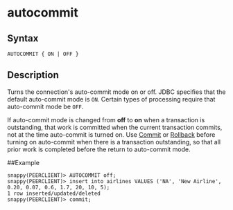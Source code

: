 # autocommit

## Syntax

``` pre
AUTOCOMMIT { ON | OFF }
```

<a id="description"></a>
## Description

Turns the connection's auto-commit mode on or off. JDBC specifies that the default auto-commit mode is `ON`. Certain types of processing require that auto-commit mode be `OFF`.

If auto-commit mode is changed from **off** to **on** when a transaction is outstanding, that work is committed when the current transaction commits, not at the time auto-commit is turned on. Use [Commit](commit.md) or [Rollback](rollback.md) before turning on auto-commit when there is a transaction outstanding, so that all prior work is completed before the return to auto-commit mode.

##Example

``` pre
snappy(PEERCLIENT)> AUTOCOMMIT off;
snappy(PEERCLIENT)> insert into airlines VALUES ('NA', 'New Airline', 0.20, 0.07, 0.6, 1.7, 20, 10, 5);
1 row inserted/updated/deleted
snappy(PEERCLIENT)> commit;
```


